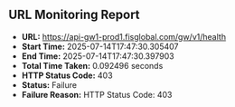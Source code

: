 ## URL Monitoring Report

- **URL:** https://api-gw1-prod1.fisglobal.com/gw/v1/health
- **Start Time:** 2025-07-14T17:47:30.305407
- **End Time:** 2025-07-14T17:47:30.397903
- **Total Time Taken:** 0.092496 seconds
- **HTTP Status Code:** 403
- **Status:** Failure
- **Failure Reason:** HTTP Status Code: 403
